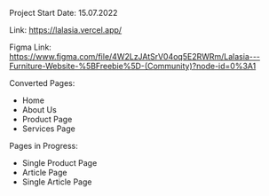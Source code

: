 Project Start Date:
15.07.2022

Link:
https://lalasia.vercel.app/

Figma Link:
https://www.figma.com/file/4W2LzJAtSrV04oq5E2RWRm/Lalasia---Furniture-Website-%5BFreebie%5D-(Community)?node-id=0%3A1

Converted Pages:
- Home
- About Us
- Product Page
- Services Page

Pages in Progress:

- Single Product Page
- Article Page
- Single Article Page
